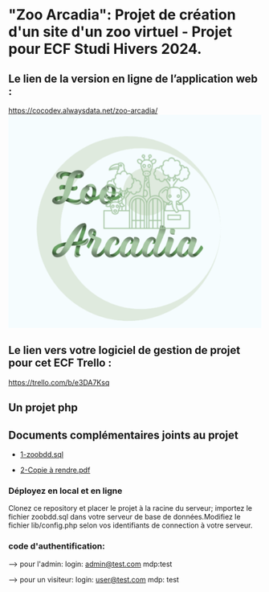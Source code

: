 <h1>"Zoo Arcadia": Projet de création d'un site d'un zoo virtuel - Projet pour ECF Studi Hivers 2024.</h1>

## Le lien de la version en ligne de l’application web :

https://cocodev.alwaysdata.net/zoo-arcadia/
![Le logo](https://github.com/ChristelleCossard/zoo-arcadia2024/blob/main/assets/images/logo-zoo.PNG) 

## Le lien vers votre logiciel de gestion de projet pour cet ECF Trello :
https://trello.com/b/e3DA7Ksq


## Un projet php

## Documents complémentaires joints au projet

+ [1-zoobdd.sql](https:)

+ [2-Copie à rendre.pdf](https://)



### Déployez en local et en ligne

Clonez ce repository et placer le projet à la racine du serveur; importez le fichier zoobdd.sql dans votre serveur de base de données.Modifiez le fichier lib/config.php selon vos identifiants de connection à votre serveur.

### code d'authentification:

--> pour l'admin:
login: admin@test.com
mdp:test

--> pour un visiteur:
login: user@test.com
mdp: test


